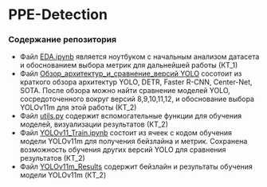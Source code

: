 # PPE-Detection

### Содержание репозитория
- Файл [EDA.ipynb](https://github.com/AlexanderExp/PPE-Detection/blob/main/EDA.ipynb) является ноутбуком с начальным анализом датасета и обоснованием выбора метрик для дальнейшей работы (КТ_1)
- Файл [Обзор_архитектур_и_сравнение_версий YOLO](https://github.com/AlexanderExp/PPE-Detection/blob/main/%D0%9E%D0%B1%D0%B7%D0%BE%D1%80_%D0%B0%D1%80%D1%85%D0%B8%D1%82%D0%B5%D0%BA%D1%82%D1%83%D1%80_%D0%B8_%D1%81%D1%80%D0%B0%D0%B2%D0%BD%D0%B5%D0%BD%D0%B8%D0%B5_%D0%B2%D0%B5%D1%80%D1%81%D0%B8%D0%B9_YOLO.pdf) сосотоит из краткого обзора архитектур YOLO, DETR, Faster R-CNN, Center-Net, SOTA. После обзора можно найти сравнение моделей YOLO, сосредоточенного вокруг версий 8,9,10,11,12, и обоснование выбора YOLOv11m для этой работы (КТ_2)
- Файл [utils.py](https://github.com/AlexanderExp/PPE-Detection/blob/main/utils.py) содержит вспомогательные функции для обучения моделей, визуализации результатов (КТ_2)
- Файл [YOLOv11_Train.ipynb](https://github.com/AlexanderExp/PPE-Detection/blob/main/YOLOv11_Train.ipynb) состоит из ячеек с кодом обучения модели YOLOv11m для получения бейзлайна и метрик. Сохранена возможность обучения других версий YOLO для сравнения результатов (КТ_2)
- Файл [YOLOv11m_Results](https://github.com/AlexanderExp/PPE-Detection/blob/main/YOLOv11m_Results.pdf) содержит бейзлайн и результаты обучения модели YOLOv11m (КТ_2)
